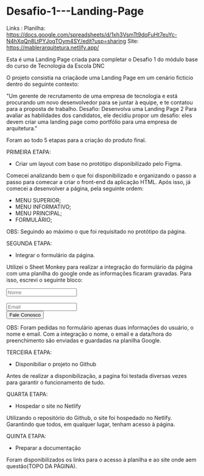 # Desafio-1---Landing-Page
Links :
Planilha: https://docs.google.com/spreadsheets/d/1xh3VsmTt9dqFuHt7euYc-N4hXqQn8LtPYJoqTOym4SY/edit?usp=sharing
Site: https://mablerarquitetura.netlify.app/


Esta é uma Landing Page criada para completar o  Desafio 1 do módulo base do curso de Tecnologia da Escola DNC

O projeto consistia na criaçãode uma Landing Page em um cenário ficticio dentro do seguinte contexto:

"Um gerente de recrutamento de uma empresa de tecnologia e está procurando um
novo desenvolvedor para se juntar à equipe, e te contatou para a proposta de trabalho.
Desafio: Desenvolva uma Landing Page 2
Para avaliar as habilidades dos candidatos, ele decidiu propor um desafio: eles devem
criar uma landing page como portfólio para uma empresa de arquitetura."

Foram ao todo 5 etapas para a criação do produto final.

PRIMEIRA ETAPA:

- Criar um layout com base no protótipo disponibilizado pelo Figma. 

Comecei analizando bem o que foi disponibilizado e organizando o passo a passo para comecar a criar o front-end da aplicação HTML. Após isso, 
já comecei a desenvolver a página, pela seguinte ordem: 

- MENU SUPERIOR;
- MENU INFORMATIVO;
- MENU PRINCIPAL;
- FORMULÁRIO;

OBS: Seguindo ao máximo o que foi requisitado no protótipo da página.

SEGUNDA ETAPA:

- Integrar o formulário da página.

Utilizei o Sheet Monkey para realizar a integração do formulário da página com uma planilha do google onde as informações ficaram gravadas. 
Para isso, escrevi o seguinte bloco:

 <form action="https://api.sheetmonkey.io/form/bQzKgx2YVxzXcyRVeCgnvC" method="post">
            <input type="text" placeholder="Nome" name="Name" required><br><br>
            <input type="email" placeholder="Email" name="Email" required><br>
            <input type="hidden" name="Created" value="x-sheetmonkey-current-date-time"/>
            <button type="submit">Fale Conosco</button><br>
        </form>
OBS: Foram pedidas no formulário apenas duas informações do usuário, o nome e email. Com a integração o nome, o email e a data/hora do preenchimento são enviadas e guardadas na planilha Google.

TERCEIRA ETAPA:

- Disponibiliar o projeto no Github

Antes de realizar a disponibilização, a pagina foi testada diversas vezes para garantir o funcionamento de tudo.


QUARTA ETAPA:

- Hospedar o site no Netlify

Utilizando o repositório do Github, o site foi hospedado no Netlify. Garantindo que todos, em qualquer lugar, tenham acesso à página.

QUINTA ETAPA:

- Preparar a documentação

Foram disponibilizados os links para o acesso à planilha e ao site onde aem questão(TOPO DA PÁGINA).

        
